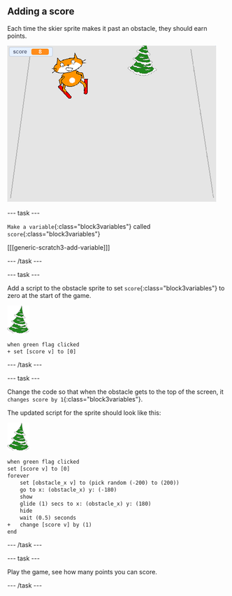 ## Adding a score

Each time the skier sprite makes it past an obstacle, they should earn points.

![score](images/score.png)

--- task ---

`Make a variable`{:class="block3variables"} called `score`{:class="block3variables"} 

[[[generic-scratch3-add-variable]]]

--- /task ---

--- task ---

Add a script to the obstacle sprite to set `score`{:class="block3variables"} to zero at the start of the game.

![obstacle sprite](images/obstacle_sprite.png)

```blocks3
when green flag clicked
+ set [score v] to [0]
```

--- /task ---

--- task ---

Change the code so that when the obstacle gets to the top of the screen, it `changes score by 1`{:class="block3variables"}.

The updated script for the sprite should look like this:

![obstacle sprite](images/obstacle_sprite.png)

```blocks3
when green flag clicked
set [score v] to [0]
forever 
    set [obstacle_x v] to (pick random (-200) to (200))
    go to x: (obstacle_x) y: (-180)
    show
    glide (1) secs to x: (obstacle_x) y: (180)
    hide
    wait (0.5) seconds
+   change [score v] by (1)
end
```
--- /task ---

--- task ---

Play the game, see how many points you can score.

--- /task ---